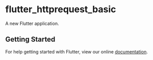 # flutter_httprequest_basic

A new Flutter application.

## Getting Started

For help getting started with Flutter, view our online
[documentation](https://flutter.io/).
